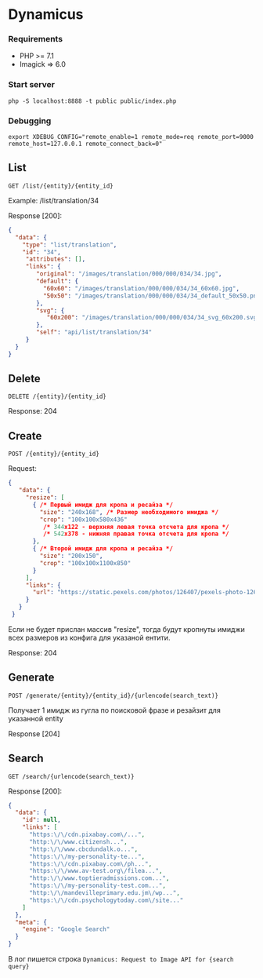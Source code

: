 # Dynamicus

### Requirements
* PHP >= 7.1
* Imagick => 6.0

### Start server
`php -S localhost:8888 -t public public/index.php`

### Debugging
`export XDEBUG_CONFIG="remote_enable=1 remote_mode=req remote_port=9000 remote_host=127.0.0.1 remote_connect_back=0"`

## List
`GET /list/{entity}/{entity_id}`

Example: /list/translation/34

Response [200]:
```json
{
  "data": {
    "type": "list/translation",
    "id": "34",
     "attributes": [],
     "links": {
        "original": "/images/translation/000/000/034/34.jpg",
        "default": {
          "60x60": "/images/translation/000/000/034/34_60x60.jpg",
          "50x50": "/images/translation/000/000/034/34_default_50x50.png"
        },
        "svg": {
           "60x200": "/images/translation/000/000/034/34_svg_60x200.svg"
        },
        "self": "api/list/translation/34"
     }
  }
}
 ```


## Delete
`DELETE /{entity}/{entity_id}`

Response: 204

## Create
`POST /{entity}/{entity_id}`

Request:

```json
{
   "data": {
     "resize": [
       { /* Первый имидж для кропа и ресайза */
         "size": "240x168", /* Размер необходимого имиджа */
         "crop": "100x100x580x436"
          /* 344x122 - верхняя левая точка отсчета для кропа */
          /* 542x378 - нижняя правая точка отсчета для кропа */
       },
       { /* Второй имидж для кропа и ресайза */
         "size": "200x150",
         "crop": "100x100x1100x850"
       }
     ],
     "links": {
       "url": "https://static.pexels.com/photos/126407/pexels-photo-126407.jpeg"
     }
   }
 }
 ```
 Если не будет прислан массив "resize", тогда будут кропнуты имиджи всех размеров из конфига
 для указаной ентити.

Response: 204

## Generate
`POST /generate/{entity}/{entity_id}/{urlencode(search_text)}`

Получает 1 имидж из гугла по поисковой фразе и резайзит для указанной entity

Response [204]

## Search
`GET /search/{urlencode(search_text)}`

Response [200]:
```json
{
  "data": {
    "id": null,
    "links": [
      "https:\/\/cdn.pixabay.com\/...",
      "http:\/\/www.citizensh...",
      "http:\/\/www.cbcdundalk.o...",
      "https:\/\/my-personality-te...",
      "https:\/\/cdn.pixabay.com\/ph...",
      "https:\/\/www.av-test.org\/filea...",
      "http:\/\/www.toptieradmissions.com...",
      "https:\/\/my-personality-test.com...",
      "http:\/\/mandevilleprimary.edu.jm\/wp...",
      "https:\/\/cdn.psychologytoday.com\/site..."
    ]
  },
  "meta": {
    "engine": "Google Search"
  }
}
```
В лог пишется строка `Dynamicus: Request to Image API for {search query}`